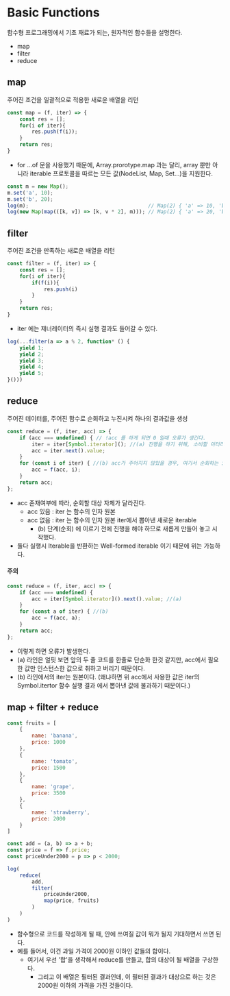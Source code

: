 # Basic Functions

함수형 프로그래밍에서 기초 재료가 되는,  원자적인 함수들을 설명한다.

- map
- filter
- reduce



## map

주어진 조건을 일괄적으로 적용한 새로운 배열을 리턴

```javascript
const map = (f, iter) => {
    const res = [];
    for(i of iter){
        res.push(f(i));
    }
    return res;
}
```

- for ...of 문을 사용했기 때문에, Array.prorotype.map 과는 달리,  array 뿐만 아니라 iterable 프로토콜을 따르는 모든 값(NodeList, Map, Set...)을 지원한다.

```javascript
const m = new Map();
m.set('a', 10);
m.set('b', 20);
log(m); 									  // Map(2) { 'a' => 10, 'b' => 20 }
log(new Map(map(([k, v]) => [k, v * 2], m))); // Map(2) { 'a' => 20, 'b' => 40 }
```





## filter

주어진 조건을 만족하는 새로운 배열을 리턴

```javascript
const filter = (f, iter) => {
    const res = [];
    for(i of iter){
        if(f(i)){
            res.push(i)
        }
    }
    return res;
}
```

- iter 에는 제너레이터의 즉시 실행 결과도 들어갈 수 있다. 

```javascript
log(...filter(a => a % 2, function* () {
    yield 1;
    yield 2;
    yield 3;
    yield 4;
    yield 5;
}()))
```





## reduce

주어진 데이터를, 주어진 함수로 순회하고 누진시켜 하나의 결과값을 생성

```javascript
const reduce = (f, iter, acc) => {
    if (acc === undefined) { // !acc 를 하게 되면 0 일때 오류가 생긴다.
        iter = iter[Symbol.iterator](); //(a) 진행을 하기 위해, 소비할 이터러블을 새롭게 생성
        acc = iter.next().value;
    }
    for (const i of iter) { //(b) acc가 주어지지 않았을 경우, 여기서 순회하는 iter는 (a)에서 생성한 이터러블
        acc = f(acc, i);
    }
    return acc;
};
```

- acc 존재여부에 따라, 순회할 대상 자체가 달라진다. 
  - acc 있음 : iter 는 함수의 인자 원본
  - acc 없음 : iter 는 함수의 인자 원본 iter에서 뽑아낸 새로운 iterable  
    - (b) 단계(순회) 에 이르기 전에 진행을 해야 하므로 새롭게 만들어 놓고 시작했다.
- 둘다 실행시 Iterable을 반환하는 Well-formed iterable 이기 때문에 위는 가능하다. 



#### 주의

```javascript
const reduce = (f, iter, acc) => {
    if (acc === undefined) {
        acc = iter[Symbol.iterator]().next().value; //(a)
    }
    for (const a of iter) { //(b)
        acc = f(acc, a);
    }
    return acc;
};

```

- 이렇게 하면 오류가 발생한다. 
- (a) 라인은 얼핏 보면 앞의 두 줄 코드를 한줄로 단순화 한것 같지만, acc에서 필요한 값만 인스턴스한 값으로 취하고 버리기 때문이다. 
- (b) 라인에서의 iter는 원본이다.  (왜냐하면 위 acc에서 사용한 값은 iter의 Symbol.itertor 함수 실행 결과 에서 뽑아낸 값에 불과하기 때문이다.)







## map + filter + reduce 

```javascript
const fruits = [
    {
        name: 'banana',
        price: 1000
    },
    {
        name: 'tomato',
        price: 1500
    },
    {
        name: 'grape',
        price: 3500
    },
    {
        name: 'strawberry',
        price: 2000
    }
]

const add = (a, b) => a + b;
const price = f => f.price;
const priceUnder2000 = p => p < 2000;

log(
    reduce(
        add,
        filter(
            priceUnder2000,
            map(price, fruits)
        )
    )
)
```

- 함수형으로 코드를 작성하게 될 때, 안에 쓰여질 값이 뭐가 될지 기대하면서 쓰면 된다.
- 예를 들어서, 이건 과일 가격이 2000원 이하인 값들의 합이다. 
  - 여기서 우선 '합'을 생각해서 reduce를 만들고, 합의 대상이 될 배열을 구상한다.
    - 그리고 이 배열은 필터된 결과인데, 이 필터된 결과가 대상으로 하는 것은 2000원 이하의 가격을 가진 것들이다.